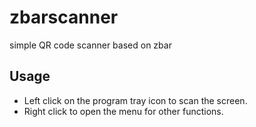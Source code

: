 # zbarscanner

simple QR code scanner based on zbar

## Usage

- Left click on the program tray icon to scan the screen.
- Right click to open the menu for other functions.
